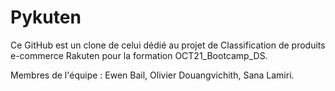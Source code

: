 # Pykuten

Ce GitHub est un clone de celui dédié au projet de Classification de produits e-commerce Rakuten pour la formation OCT21_Bootcamp_DS.

Membres de l'équipe : Ewen Bail, Olivier Douangvichith, Sana Lamiri.
